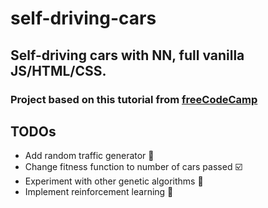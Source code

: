 # self-driving-cars

## Self-driving cars with NN, full vanilla JS/HTML/CSS.

### Project based on this tutorial from [freeCodeCamp](https://www.youtube.com/watch?v=Rs_rAxEsAvI&ab_channel=freeCodeCamp.org)

## TODOs

- Add random traffic generator 🔲
- Change fitness function to number of cars passed ☑️
- Experiment with other genetic algorithms 🔲
- Implement reinforcement learning 🔲
